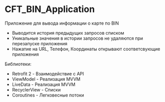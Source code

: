 # CFT_BIN_Application
Приложение для вывода информации о карте по BIN
- Выводится история предыдущих запросов списком
- Уникальные значения в истории запросов не удаляются при перезапуске приложения
- Нажатие на URL, Телефон, Координаты открывают соответсвующие приложения

Библиотеки:
- Retrofit 2 - Взаимодействие с API
- ViewModel - Реализация MVVM
- LiveData - Реализация MVVM
- RecyclerView - Списки
- Coroutines - Легковесные потоки
